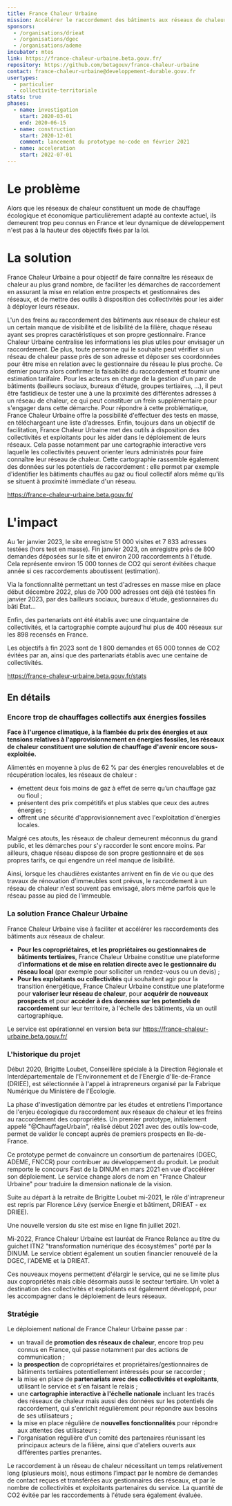 ```yaml
---
title: France Chaleur Urbaine
mission: Accélérer le raccordement des bâtiments aux réseaux de chaleur
sponsors:
  - /organisations/drieat
  - /organisations/dgec
  - /organisations/ademe
incubator: mtes
link: https://france-chaleur-urbaine.beta.gouv.fr/
repository: https://github.com/betagouv/france-chaleur-urbaine
contact: france-chaleur-urbaine@developpement-durable.gouv.fr
usertypes:
  - particulier
  - collectivite-territoriale
stats: true
phases:
  - name: investigation
    start: 2020-03-01
    end: 2020-06-15
  - name: construction
    start: 2020-12-01
    comment: lancement du prototype no-code en février 2021
  - name: acceleration
    start: 2022-07-01
---
```

# Le problème

Alors que les réseaux de chaleur constituent un mode de chauffage écologique et économique particulièrement adapté au contexte actuel, ils demeurent trop peu connus en France et leur dynamique de développement n'est pas à la hauteur des objectifs fixés par la loi.

# La solution

France Chaleur Urbaine a pour objectif de faire connaître les réseaux de chaleur au plus grand nombre, de faciliter les démarches de raccordement en assurant la mise en relation entre prospects et gestionnaires des réseaux, et de mettre des outils à disposition des collectivités pour les aider à déployer leurs réseaux.

L'un des freins au raccordement des bâtiments aux réseaux de chaleur est un certain manque de visibilité et de lisibilité de la filière, chaque réseau ayant ses propres caractéristiques et son propre gestionnaire. France Chaleur Urbaine centralise les informations les plus utiles pour envisager un raccordement. De plus, toute personne qui le souhaite peut vérifier si un réseau de chaleur passe près de son adresse et déposer ses coordonnées pour être mise en relation avec le gestionnaire du réseau le plus proche. Ce dernier pourra alors confirmer la faisabilité du raccordement et fournir une estimation tarifaire. Pour les acteurs en charge de la gestion d'un parc de bâtiments (bailleurs sociaux, bureaux d'étude, groupes tertiaires, ...), il peut être fastidieux de tester une à une la proximité des différentes adresses à un réseau de chaleur, ce qui peut constituer un frein supplémentaire pour s'engager dans cette démarche. Pour répondre à cette problématique, France Chaleur Urbaine offre la possibilité d'effectuer des tests en masse, en téléchargeant une liste d'adresses. Enfin, toujours dans un objectif de facilitation, France Chaleur Urbaine met des outils à disposition des collectivités et exploitants pour les aider dans le déploiement de leurs réseaux. Cela passe notamment par une cartographie interactive vers laquelle les collectivités peuvent orienter leurs administrés pour faire connaître leur réseau de chaleur. Cette cartographie rassemble également des données sur les potentiels de raccordement : elle permet par exemple d'identifier les bâtiments chauffés au gaz ou fioul collectif alors même qu'ils se situent à proximité immédiate d'un réseau.

https://france-chaleur-urbaine.beta.gouv.fr/

# L'impact

Au 1er janvier 2023, le site enregistre 51 000  visites et 7 833 adresses testées (hors test en masse). Fin janvier 2023, on enregistre près de 800 demandes déposées sur le site et environ 200 raccordements à l'étude. Cela représente environ 15 000 tonnes de CO2 qui seront évitées chaque année si ces raccordements aboutissent (estimation).

Via la fonctionnalité permettant un test d'adresses en masse mise en place début décembre 2022, plus de 700 000 adresses ont déjà été testées fin janvier 2023, par des bailleurs sociaux, bureaux d'étude, gestionnaires du bâti État... 

Enfin, des partenariats ont été établis avec une cinquantaine de collectivités, et la cartographie compte aujourd'hui plus de 400 réseaux sur les 898 recensés en France.

Les objectifs à fin 2023 sont de 1 800 demandes et 65 000 tonnes de CO2 évitées par an, ainsi que des partenariats établis avec une centaine de collectivités.

https://france-chaleur-urbaine.beta.gouv.fr/stats

## En détails

### Encore trop de chauffages collectifs aux énergies fossiles

**Face à l'urgence climatique, à la flambée du prix des énergies et aux tensions relatives à l'approvisionnement en énergies fossiles, les réseaux de chaleur constituent une solution de chauffage d'avenir encore sous-exploitée.**

Alimentés en moyenne à plus de 62 % par des énergies renouvelables et de récupération locales, les réseaux de chaleur :

* émettent deux fois moins de gaz à effet de serre qu’un chauffage gaz ou fioul ;
* présentent des prix compétitifs et plus stables que ceux des autres énergies ;
* offrent une sécurité d'approvisionnement avec l'exploitation d'énergies locales.

Malgré ces atouts, les réseaux de chaleur demeurent méconnus du grand public, et les démarches pour s'y raccorder le sont encore moins. Par ailleurs, chaque réseau dispose de son propre gestionnaire et de ses propres tarifs, ce qui engendre un réel manque de lisibilité.

Ainsi, lorsque les chaudières existantes arrivent en fin de vie ou que des travaux de rénovation d'immeubles sont prévus, le raccordement à un réseau de chaleur n'est souvent pas envisagé, alors même parfois que le réseau passe au pied de l'immeuble.

### La solution France Chaleur Urbaine

France Chaleur Urbaine vise à faciliter et accélérer les raccordements des bâtiments aux réseaux de chaleur.

* **Pour les copropriétaires, et les propriétaires ou gestionnaires de bâtiments tertiaires**, France Chaleur Urbaine constitue une plateforme d’**informations et de mise en relation directe avec le gestionnaire du réseau local** (par exemple pour solliciter un rendez-vous ou un devis) ;
* **Pour les exploitants ou collectivités** qui souhaitent agir pour la transition énergétique, France Chaleur Urbaine constitue une plateforme pour **valoriser leur réseau de chaleur**, pour **acquérir de nouveaux prospects** et pour **accéder à des données sur les potentiels de raccordement** sur leur territoire, à l'échelle des bâtiments, via un outil cartographique.

Le service est opérationnel en version beta sur https://france-chaleur-urbaine.beta.gouv.fr/

### L'historique du projet

Début 2020, Brigitte Loubet, Conseillère spéciale à la Direction Régionale et Interdépartementale de l'Environnement et de l'Energie d'Ile-de-France (DRIEE), est sélectionnée à l'appel à intrapreneurs organisé par la Fabrique Numérique du Ministère de l'Ecologie.

La phase d'investigation démontre par les études et entretiens l'importance de l'enjeu écologique du raccordement aux réseaux de chaleur et les freins au raccordement des copropriétés. Un premier prototype, initialement appelé "@ChauffageUrbain", réalisé début 2021 avec des outils low-code, permet de valider le concept auprès de premiers prospects en Ile-de-France.

Ce prototype permet de convaincre un consortium de partenaires (DGEC, ADEME, FNCCR) pour contribuer au développement du produit. Le produit remporte le concours Fast de la DINUM en mars 2021 en vue d'accélérer son déploiement. Le service change alors de nom en "France Chaleur Urbaine" pour traduire la dimension nationale de la vision.

Suite au départ à la retraite de Brigitte Loubet mi-2021, le rôle d'intrapreneur est repris par Florence Lévy (service Energie et bâtiment, DRIEAT - ex DRIEE).

Une nouvelle version du site est mise en ligne fin juillet 2021. 

Mi-2022, France Chaleur Urbaine est lauréat de France Relance au titre du guichet ITN2 "transformation numérique des écosystèmes" porté par la DINUM. Le service obtient également un soutien financier renouvelé de la DGEC, l'ADEME et la DRIEAT. 

Ces nouveaux moyens permettent d'élargir le service, qui ne se limite plus aux copropriétés mais cible désormais aussi le secteur tertiaire. Un volet à destination des collectivités et exploitants est également développé, pour les accompagner dans le déploiement de leurs réseaux.

### Stratégie

Le déploiement national de France Chaleur Urbaine passe par : 

* un travail de **promotion des réseaux de chaleur**, encore trop peu connus en France, qui passe notamment par des actions de communication ;
* la **prospection** de copropriétaires et propriétaires/gestionnaires de bâtiments tertiaires potentiellement intéressés pour se raccorder ;
* la mise en place de **partenariats avec des collectivités et exploitants**, utilisant le service et s'en faisant le relais ;
* une **cartographie interactive à l'échelle nationale** incluant les tracés des réseaux de chaleur mais aussi des données sur les potentiels de raccordement, qui s'enrichit régulièrement pour répondre aux besoins de ses utilisateurs  ;
* la mise en place régulière de **nouvelles fonctionnalités** pour répondre aux attentes des utilisateurs ;
* l'organisation régulière d'un comité des partenaires réunissant les principaux acteurs de la filière, ainsi que d'ateliers ouverts aux différentes parties prenantes.

Le raccordement à un réseau de chaleur nécessitant un temps relativement long (plusieurs mois), nous estimons l’impact par le nombre de demandes de contact reçues et transférées aux gestionnaires des réseaux, et par le nombre de collectivités et exploitants partenaires du service. La quantité de CO2 évitée par les raccordements à l'étude sera également évaluée.